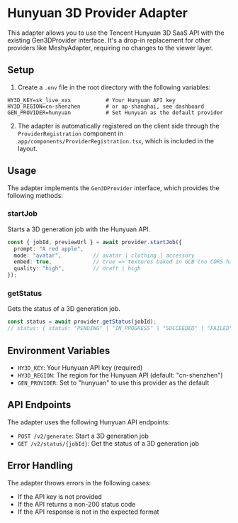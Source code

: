 # Hunyuan 3D Provider Adapter

This adapter allows you to use the Tencent Hunyuan 3D SaaS API with the existing Gen3DProvider interface. It's a drop-in replacement for other providers like MeshyAdapter, requiring no changes to the viewer layer.

## Setup

1. Create a `.env` file in the root directory with the following variables:

```
HY3D_KEY=sk_live_xxx           # Your Hunyuan API key
HY3D_REGION=cn-shenzhen        # or ap-shanghai, see dashboard
GEN_PROVIDER=hunyuan           # Set Hunyuan as the default provider
```

2. The adapter is automatically registered on the client side through the `ProviderRegistration` component in `app/components/ProviderRegistration.tsx`, which is included in the layout.

## Usage

The adapter implements the `Gen3DProvider` interface, which provides the following methods:

### startJob

Starts a 3D generation job with the Hunyuan API.

```typescript
const { jobId, previewUrl } = await provider.startJob({
  prompt: "A red apple",
  mode: "avatar",          // avatar | clothing | accessory
  embed: true,             // true => textures baked in GLB (no CORS hassle)
  quality: "high",         // draft | high
});
```

### getStatus

Gets the status of a 3D generation job.

```typescript
const status = await provider.getStatus(jobId);
// status: { status: "PENDING" | "IN_PROGRESS" | "SUCCEEDED" | "FAILED", url?: string }
```

## Environment Variables

- `HY3D_KEY`: Your Hunyuan API key (required)
- `HY3D_REGION`: The region for the Hunyuan API (default: "cn-shenzhen")
- `GEN_PROVIDER`: Set to "hunyuan" to use this provider as the default

## API Endpoints

The adapter uses the following Hunyuan API endpoints:

- `POST /v2/generate`: Start a 3D generation job
- `GET /v2/status/{jobId}`: Get the status of a 3D generation job

## Error Handling

The adapter throws errors in the following cases:

- If the API key is not provided
- If the API returns a non-200 status code
- If the API response is not in the expected format